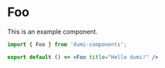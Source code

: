 # Foo

This is an example component.

```jsx
import { Foo } from 'dumi-components';

export default () => <Foo title="Hello dumi!" />
```
